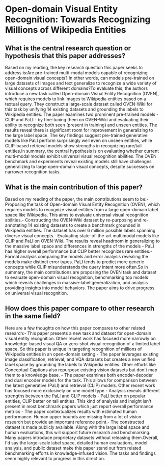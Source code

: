 # Open-domain Visual Entity Recognition: Towards Recognizing Millions of   Wikipedia Entities

## What is the central research question or hypothesis that this paper addresses?

Based on my reading, the key research question this paper seeks to address is:Are pre-trained multi-modal models capable of recognizing open-domain visual concepts? In other words, can models pre-trained on large datasets of images and text generalize to recognize a wide variety of visual concepts across different domains?To evaluate this, the authors introduce a new task called Open-domain Visual Entity Recognition (OVEN), which requires models to link images to Wikipedia entities based on a textual query. They construct a large-scale dataset called OVEN-Wiki for this task by unifying 14 existing datasets and grounding the labels to Wikipedia entities. The paper examines two prominent pre-trained models - CLIP and PaLI - by fine-tuning them on OVEN-Wiki and evaluating their ability to recognize both seen (present in training) and unseen entities. The results reveal there is significant room for improvement in generalizing to the large label space. The key findings suggest pre-trained generative models like PaLI perform surprisingly well even on unseen entities, while CLIP-based retrieval models show strengths in recognizing rare/tail entities.In summary, the central hypothesis is on evaluating whether current multi-modal models exhibit universal visual recognition abilities. The OVEN benchmark and experiments reveal existing models still have challenges generalizing to large open-domain visual concepts, despite successes on narrower recognition tasks.


## What is the main contribution of this paper?

Based on my reading of the paper, the main contributions seem to be:- Proposing the task of Open-domain Visual Entity Recognition (OVEN), which requires models to recognize visual entities from a large open-domain label space like Wikipedia. This aims to evaluate universal visual recognition abilities.- Constructing the OVEN-Wiki dataset by re-purposing and re-annotating 14 existing datasets to create a benchmark grounded in Wikipedia entities. The dataset has over 6 million possible labels spanning diverse visual concepts.- Evaluating state-of-the-art multimodal models like CLIP and PaLI on OVEN-Wiki. The results reveal headroom in generalizing to the massive label space and differences in strengths of the models - PaLI has higher overall performance but CLIP better recognizes rare entities.- Formal analysis comparing the models and error analysis revealing the models make distinct error types. PaLI tends to predict more generic concepts while CLIP misunderstands the query intent more often.So in summary, the main contributions are proposing the OVEN task and dataset to evaluate open-domain visual recognition, benchmarking top models which reveals challenges in massive-label generalization, and analysis providing insights into model behaviors. The paper aims to drive progress on universal visual recognition.


## How does this paper compare to other research in the same field?

Here are a few thoughts on how this paper compares to other related research:- This paper presents a new task and dataset for open-domain visual entity recognition. Other recent work has focused more narrowly on knowledge-based visual QA or zero-shot visual recognition of a limited label space. So this paper is unique in targeting recognition of millions of Wikipedia entities in an open-domain setting.- The paper leverages existing image classification, retrieval, and VQA datasets but creates a new unified label space by grounding the labels to Wikipedia entities. Other efforts like Conceptual Captions also repurpose existing vision datasets but don't map them to a knowledge base. - The paper examines both encoder-decoder and dual encoder models for the task. This allows for comparison between the latest generative (PaLI) and retrieval (CLIP) models. Other recent work has focused more exclusively on one model type.- Analysis reveals different strengths between the PaLI and CLIP models - PaLI better on popular entities, CLIP better on tail entities. This kind of analysis and insight isn't present in most benchmark papers which just report overall performance metrics.- The paper contextualizes results with estimated human performance. Human upper bounds are missing from a lot of vision research but provide an important reference point.- The constructed dataset is made publicly available. Along with the large label space and human evaluations, this will support future research and benchmarking. Many papers introduce proprietary datasets without releasing them.Overall, I'd say the large-scale label space, detailed human evaluations, model analysis, and public dataset make this paper stand out from related benchmarking efforts in knowledge-infused vision. The tasks and findings seem highly relevant to progress in this direction.
